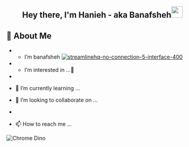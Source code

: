 
<h2 align="center">Hey there, I'm Hanieh - aka Banafsheh<img src="https://media.giphy.com/media/hvRJCLFzcasrR4ia7z/giphy.gif" width="30"> </h2>

## 📖 About Me

 
- * I’m banafsheh   <a href="#">![streamlinehq-no-connection-5-interface-400](https://user-images.githubusercontent.com/105555666/195209989-b42b71d9-a766-479c-a83e-7b8e7e121304.PNG) </a>
 
- * I’m interested in ...👀  
- 
- 🌱 I’m currently learning ...
- 💞️ I’m looking to collaborate on ...
-
- 📫 How to reach me ...










![Chrome Dino](https://mir-s3-cdn-cf.behance.net/project_modules/max_1200/4ff07986208593.5d9a654e92f36.gif)

<!---
banfshesadeghi/banfshesadeghi is a ✨ special ✨ repository because its `README.md` (this file) appears on your GitHub profile.
You can click the Preview link to take a look at your changes.
--->
